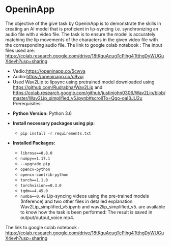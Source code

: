 # OpeninApp
The objective of the give task by OpeninApp is to demonstrate the skills in creating an AI model that is proficient in lip-syncing i.e. synchronizing an audio file with a video file. The task is to ensure the model is accurately matching the lip movements of the characters in the given video file with the corresponding audio file.
The link to google colab notebook :
The input files used are: https://colab.research.google.com/drive/18tKguAcugTcPihg4TtthgDyWUGuX4evh?usp=sharing
* Vedio:https://openinapp.co/5cwva
* Audio:https://openinapp.co/o9vuj
* Used Wav2Lip to lipsync using pretrained model downloaded using https://github.com/Rudrabha/Wav2Lip and https://colab.research.google.com/github/justinjohn0306/Wav2Lip/blob/master/Wav2Lip_simplified_v5.ipynb#scrollTo=Qgo-oaI3JU2u
Prerequisites:

- **Python Version:** Python 3.6

- **Install necessary packages using pip:**
  - `pip install -r requirements.txt`

- **Installed Packages:**
  - `librosa==0.8.0`
  - `numpy==1.17.1`
  - `--upgrade pip`
  - `opencv-python`
  - `opencv-contrib-python`
  - `torch==1.1.0`
  - `torchvision==0.3.0`
  - `tqdm==4.45.0`
  - `numba==0.48`
Lip-syncing videos using the pre-trained models (Inference) and two other files in detailed explanation Wav2Lip_simplified_v5.ipynb and wav2lip_simplified_v5. are available to know how the task is been performed: The result is saved in output/output_voice.mp4.

The link to google colab notebook : https://colab.research.google.com/drive/18tKguAcugTcPihg4TtthgDyWUGuX4evh?usp=sharing

